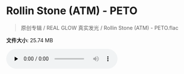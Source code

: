 # Rollin Stone (ATM) - PETO

> 原创专辑 / REAL GLOW 真实发光 / Rollin Stone (ATM) - PETO.flac

**文件大小**: 25.74 MB

<audio preload="none" controls><source src="https://file.hsyhx.top/archive/原创专辑/REAL_GLOW_真实发光/Rollin Stone (ATM) - PETO.flac" type="audio/mpeg">您的浏览器不支持此音频格式</audio>